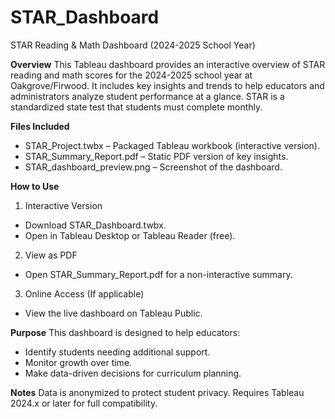 # STAR_Dashboard
STAR Reading & Math Dashboard (2024-2025 School Year) 

**Overview**
This Tableau dashboard provides an interactive overview of STAR reading and math scores for the 2024-2025 school year at Oakgrove/Firwood. It includes key insights and trends to help educators and administrators analyze student performance at a glance. STAR is a standardized state test that students must complete monthly. 

**Files Included**
- STAR_Project.twbx – Packaged Tableau workbook (interactive version).
- STAR_Summary_Report.pdf – Static PDF version of key insights.
- STAR_dashboard_preview.png – Screenshot of the dashboard.

**How to Use**
1. Interactive Version
- Download STAR_Dashboard.twbx.
- Open in Tableau Desktop or Tableau Reader (free).
2. View as PDF
- Open STAR_Summary_Report.pdf for a non-interactive summary.
3. Online Access (If applicable)
- View the live dashboard on Tableau Public.

**Purpose**
This dashboard is designed to help educators:
- Identify students needing additional support.
- Monitor growth over time.
- Make data-driven decisions for curriculum planning.

**Notes**
Data is anonymized to protect student privacy.
Requires Tableau 2024.x or later for full compatibility.
